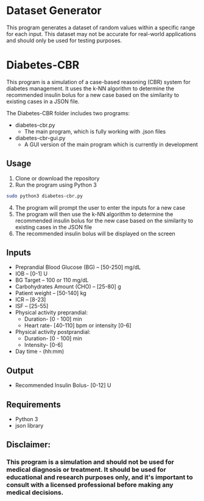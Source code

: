 # Dataset Generator

This program generates a dataset of random values within a specific range for each input. This dataset may not be accurate for real-world applications and should only be used for testing purposes.

# Diabetes-CBR

This program is a simulation of a case-based reasoning (CBR) system for diabetes management. It uses the k-NN algorithm to determine the recommended insulin bolus for a new case based on the similarity to existing cases in a JSON file.

The Diabetes-CBR folder includes two programs:
- diabetes-cbr.py
  - The main program, which is fully working with .json files
- diabetes-cbr-gui.py
  - A GUI version of the main program which is currently in development
  
## Usage
1. Clone or download the repository
2. Run the program using Python 3
```bash
sudo python3 diabetes-cbr.py 
```
4. The program will prompt the user to enter the inputs for a new case
5. The program will then use the k-NN algorithm to determine the recommended insulin bolus for the new case based on the similarity to existing cases in the JSON file
6. The recommended insulin bolus will be displayed on the screen

## Inputs

- Preprandial Blood Glucose (BG) – [50-250] mg/dL
- IOB – [0-1] U
- BG Target – 100 or 110 mg/dL
- Carbohydrates Amount (CHO) – [25-80] g
- Patient weight – [50-140] kg
- ICR – [8-23]
- ISF – [25-55]
- Physical activity preprandial:
  - Duration- [0 - 100] min
  - Heart rate- [40-110] bpm or intensity [0-6]
- Physical activity postprandial:
  - Duration- [0 - 100] min
  - Intensity- [0-6]
- Day time - (hh:mm)

## Output

- Recommended Insulin Bolus- [0-12] U

## Requirements
- Python 3
- json library


## Disclaimer: 
### This program is a simulation and should not be used for medical diagnosis or treatment. It should be used for educational and research purposes only, and it's important to consult with a licensed professional before making any medical decisions.
